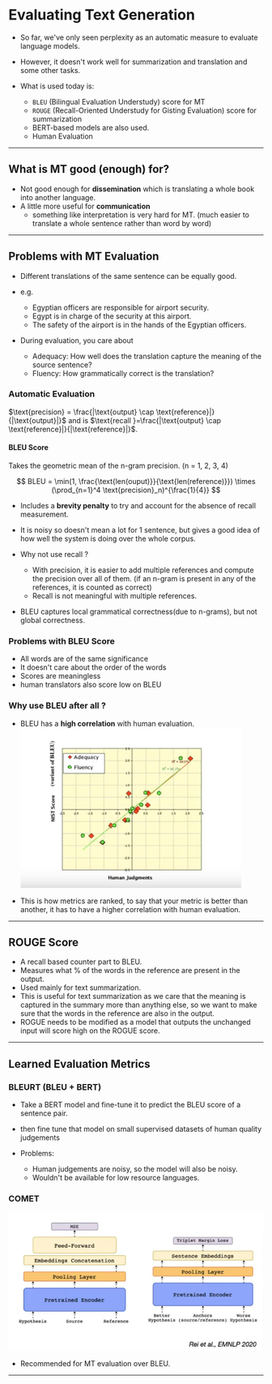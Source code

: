 # Evaluating Text Generation

- So far, we've only seen perplexity as an automatic measure to evaluate language models.
- However, it doesn't work well for summarization and translation and some other tasks.

- What is used today is:
  - `BLEU` (Bilingual Evaluation Understudy) score for MT
  - `ROUGE` (Recall-Oriented Understudy for Gisting Evaluation) score for summarization
  - BERT-based models are also used.
  - Human Evaluation

----------

## What is MT good (enough) for?

- Not good enough for **dissemination** which is translating a whole book into another language.
- A little more useful for **communication**
  - something like interpretation is very hard for MT. (much easier to translate a whole sentence rather than word by word)

----------

## Problems with MT Evaluation

- Different translations of the same sentence can be equally good.
- e.g.
  - Egyptian officers are responsible for airport security.
  - Egypt is in charge of the security at this airport.
  - The safety of the airport is in the hands of the Egyptian officers.

- During evaluation, you care about
  - Adequacy: How well does the translation capture the meaning of the source sentence?
  - Fluency: How grammatically correct is the translation?

### Automatic Evaluation
 $\text{precision} = \frac{|\text{output} \cap \text{reference}|}{|\text{output}|}$ and is $\text{recall }=\frac{|\text{output} \cap \text{reference}|}{|\text{reference}|}$.

#### BLEU Score
Takes the geometric mean of the n-gram precision. (n = 1, 2, 3, 4)

$$
BLEU = \min(1, \frac{\text{len(ouput)}}{\text{len(reference)}}) \times (\prod_{n=1}^4 \text{precision}_n)^{\frac{1}{4}}
$$
- Includes a **brevity penalty** to try and account for the absence of recall measurement.
- It is noisy so doesn't mean a lot for 1 sentence, but gives a good idea of how well the system is doing over the whole corpus.

- Why not use recall ?
  - With precision, it is easier to add multiple references and compute the precision over all of them. (if an n-gram is present in any of the references, it is counted as correct)
  - Recall is not meaningful with multiple references.

- BLEU captures local grammatical correctness(due to n-grams), but not global correctness.


### Problems with BLEU Score

- All words are of the same significance
- It doesn't care about the order of the words
- Scores are meaningless
- human translators also score low on BLEU

### Why use BLEU after all ?

- BLEU has a **high correlation** with human evaluation.
  ![alt](./images/13-eval-text-gen/bleu-human-corr.png)

- This is how metrics are ranked, to say that your metric is better than another, it has to have a higher correlation with human evaluation.

----------

## ROUGE Score

- A recall based counter part to BLEU.
- Measures what % of the words in the reference are present in the output.
- Used mainly for text summarization.
- This is useful for text summarization as we care that the meaning is captured in the summary more than anything else, so we want to make sure that the words in the reference are also in the output.
- ROGUE needs to be modified as a model that outputs the unchanged input will score high on the ROGUE score.


----------

## Learned Evaluation Metrics

### BLEURT (BLEU + BERT)

- Take a BERT model and fine-tune it to predict the BLEU score of a sentence pair.
- then fine tune that model on small supervised datasets of human quality judgements

- Problems:
  - Human judgements are noisy, so the model will also be noisy.
  - Wouldn't be available for low resource languages.

### COMET

![alt](./images/13-eval-text-gen/comet.png)

- Recommended for MT evaluation over BLEU.

----------

